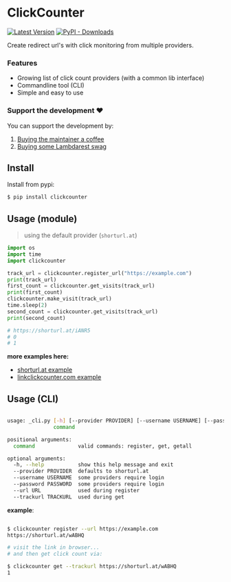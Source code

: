 # ClickCounter

[![Latest Version](https://img.shields.io/pypi/v/clickcounter.svg)](https://pypi.python.org/pypi/clickcounter) [![PyPI - Downloads](https://img.shields.io/pypi/dm/clickcounter?label=pypi%20downloads)](https://pypistats.org/packages/clickcounter)

Create redirect url's with click monitoring from multiple providers.


### Features

* Growing list of click count providers (with a common lib interface)
* Commandline tool (CLI)
* Simple and easy to use

### Support the development ❤️

You can support the development by:

1. [Buying the maintainer a coffee](https://buymeacoffee.com/sloev)
2. [Buying some Lambdarest swag](https://www.redbubble.com/i/mug/Lambdarest-by-sloev/73793554.9Q0AD)

## Install

Install from pypi:

```bash
$ pip install clickcounter
```

## Usage (module)

> using the default provider (`shorturl.at`)

```python
import os
import time
import clickcounter

track_url = clickcounter.register_url("https://example.com")
print(track_url)
first_count = clickcounter.get_visits(track_url)
print(first_count)
clickcounter.make_visit(track_url)
time.sleep(2)
second_count = clickcounter.get_visits(track_url)
print(second_count)

# https://shorturl.at/iANR5
# 0
# 1
```

**more examples here:**

* [shorturl.at example](https://github.com/sloev/clickcounter/blob/master/examples/shorturl_at.py)
* [linkclickcounter.com example](https://github.com/sloev/clickcounter/blob/master/examples/test_linkclickcounter_com.py)

## Usage (CLI)

```bash

usage: _cli.py [-h] [--provider PROVIDER] [--username USERNAME] [--password PASSWORD] [--url URL] [--trackurl TRACKURL]
               command

positional arguments:
  command              valid commands: register, get, getall

optional arguments:
  -h, --help           show this help message and exit
  --provider PROVIDER  defaults to shorturl.at
  --username USERNAME  some providers require login
  --password PASSWORD  some providers require login
  --url URL            used during register
  --trackurl TRACKURL  used during get
```

**example**: 

```bash

$ clickcounter register --url https://example.com
https://shorturl.at/wABHQ

# visit the link in browser...
# and then get click count via:

$ clickcounter get --trackurl https://shorturl.at/wABHQ
1
```